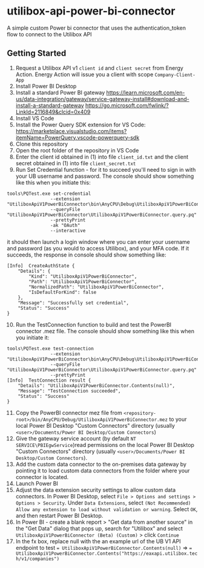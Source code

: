 # utilibox-api-power-bi-connector
A simple custom Power bi connector that uses the authentication_token flow to connect to the Utilibox API

## Getting Started
1. Request a Utilibox API v1 `client id` and `client secret` from Energy Action.  Energy Action will issue you a client with scope `Company-Client-App`
2. Install Power BI Desktop
3. Install a standard Power BI gateway https://learn.microsoft.com/en-us/data-integration/gateway/service-gateway-install#download-and-install-a-standard-gateway https://go.microsoft.com/fwlink/?LinkId=2116849&clcid=0x409
4. Install VS Code
5. Install the Power Query SDK extension for VS Code: https://marketplace.visualstudio.com/items?itemName=PowerQuery.vscode-powerquery-sdk
6. Clone this repository
7. Open the root folder of the repository in VS Code
8. Enter the client id obtained in (1) into file `client_id.txt` and the client secret obtained in (1) into file `client_secret.txt`
9. Run Set Credential function - for it to succeed you'll need to sign in with your UB username and password.  The console should show something like this when you initiate this:
```
tools\PQTest.exe set-credential
				--extension "UtiliboxApiV1PowerBiConnector\bin\AnyCPU\Debug\UtiliboxApiV1PowerBiConnector.mez"
				--queryFile "UtiliboxApiV1PowerBiConnector\UtiliboxApiV1PowerBiConnector.query.pq"
				--prettyPrint
				-ak "OAuth"
				--interactive
```
it should then launch a login window where you can enter your username and password (as you would to access Utilibox), and your MFA code.  If it succeeds, the response in console should show something like:
```
[Info]	CreateAuthState {
    "Details": {
        "Kind": "UtiliboxApiV1PowerBiConnector",
        "Path": "UtiliboxApiV1PowerBiConnector",
        "NormalizedPath": "UtiliboxApiV1PowerBiConnector",
        "IsDefaultForKind": false
    },
    "Message": "Successfully set credential",
    "Status": "Success"
}
```
10. Run the TestConnection function to build and test the PowerBI connector .mez file.  The console should show something like this when you initiate it:
```
tools\PQTest.exe test-connection
				--extension "UtiliboxApiV1PowerBiConnector\bin\AnyCPU\Debug\UtiliboxApiV1PowerBiConnector.mez"
				--queryFile "UtiliboxApiV1PowerBiConnector\UtiliboxApiV1PowerBiConnector.query.pq"
				--prettyPrint
[Info]	TestConnection result {
    "Details": "UtiliboxApiV1PowerBiConnector.Contents(null)",
    "Message": "TestConnection succeeded",
    "Status": "Success"
}
```
11. Copy the PowerBI connector mez file from `<repository-root>/bin/AnyCPU/Debug/UtiliboxApiV1PowerBiConnector.mez` to your local Power BI Desktop "Custom Connectors" directory (usually `<user>/Documents/Power BI Desktop/Custom Connectors`)
12. Give the gateway service account (by default `NT SERVICE\PBIEgwService`)read permissions on the local Power BI Desktop "Custom Connectors" directory (usually `<user>/Documents/Power BI Desktop/Custom Connectors`).
13. Add the custom data connector to the on-premises data gateway by pointing it to load custom data connectors from the folder where your connector is located.
14. Launch Power BI
15. Adjust the data extension security settings to allow custom data connectors.  In Power BI Desktop, select `File > Options and settings > Options > Security`. Under `Data Extensions`, select `(Not Recommended) Allow any extension to load without validation or warning`. Select `OK`, and then restart Power BI Desktop.
16. In Power BI - create a blank report > "Get data from another source" in the "Get Data" dialog that pops up, search for "Utilibox" and select `UtiliboxApiV1PowerBiConnector (Beta) (Custom)` > click `Continue`
17. In the fx box, replace null with the an example url of the UB V1 API endpoint to test `= UtiliboxApiV1PowerBiConnector.Contents(null)` => `= UtiliboxApiV1PowerBiConnector.Contents("https://eaxapi.utilibox.tech/v1/companies")`
